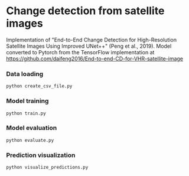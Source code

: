 # Change detection from satellite images
Implementation of "End-to-End Change Detection for High-Resolution Satellite Images Using Improved UNet++" (Peng et al., 2019).
Model converted to Pytorch from the TensorFlow implementation at https://github.com/daifeng2016/End-to-end-CD-for-VHR-satellite-image

### Data loading 
```
python create_csv_file.py
```

### Model training
```
python train.py
```

### Model evaluation
```
python evaluate.py
```

### Prediction visualization
```
python visualize_predictions.py
```

